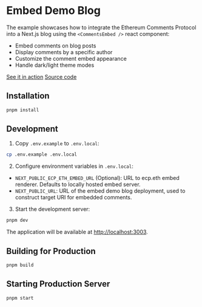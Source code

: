 # Embed Demo Blog

The example showcases how to integrate the Ethereum Comments Protocol into a Next.js blog using the `<CommentsEmbed />` react component:

- Embed comments on blog posts
- Display comments by a specific author
- Customize the comment embed appearance
- Handle dark/light theme modes

[See it in action](https://demo-blog.ethcomments.xyz/blog/spaces-vs-tabs)
[Source code](https://github.com/ecp-eth/comments-monorepo/tree/main/apps/embed-demo-blog)

## Installation

```bash
pnpm install
```

## Development

1. Copy `.env.example` to `.env.local`:

```bash
cp .env.example .env.local
```

2. Configure environment variables in `.env.local`:

- `NEXT_PUBLIC_ECP_ETH_EMBED_URL` (Optional): URL to ecp.eth embed renderer. Defaults to locally hosted embed server.
- `NEXT_PUBLIC_URL`: URL of the embed demo blog deployment, used to construct target URI for embedded comments.

3. Start the development server:

```bash
pnpm dev
```

The application will be available at [http://localhost:3003](http://localhost:3003).

## Building for Production

```bash
pnpm build
```

## Starting Production Server

```bash
pnpm start
```
